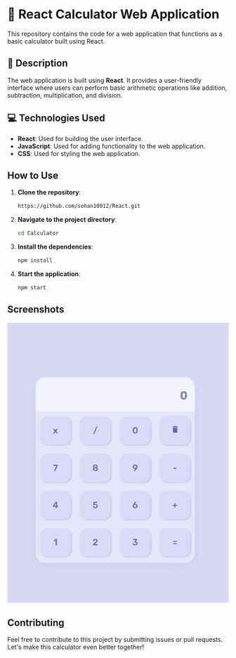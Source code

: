 # 🧮 **React Calculator Web Application**

This repository contains the code for a web application that functions as a basic calculator built using React.

## 📝 **Description**

The web application is built using **React**. It provides a user-friendly interface where users can perform basic arithmetic operations like addition, subtraction, multiplication, and division.

## 💻 **Technologies Used**

- **React**: Used for building the user interface.
- **JavaScript**: Used for adding functionality to the web application.
- **CSS**: Used for styling the web application.

## How to Use

1. **Clone the repository**:
    ```bash
    https://github.com/sohan10012/React.git
    ```
2. **Navigate to the project directory**:
    ```bash
    cd Calculator
    ```
3. **Install the dependencies**:
    ```bash
    npm install
    ```
4. **Start the application**:
    ```bash
    npm start
    ```

## Screenshots
<div align = center>
   <img src ="./public/image.png" alt="sreenshot">
</div>

## Contributing

Feel free to contribute to this project by submitting issues or pull requests. Let's make this calculator even better together!

